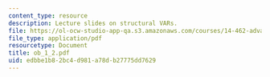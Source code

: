 ```yaml
---
content_type: resource
description: Lecture slides on structural VARs.
file: https://ol-ocw-studio-app-qa.s3.amazonaws.com/courses/14-462-advanced-macroeconomics-ii-spring-2007/edbbe1b82bc4d981a78db27775dd7629_ob_1_2.pdf
file_type: application/pdf
resourcetype: Document
title: ob_1_2.pdf
uid: edbbe1b8-2bc4-d981-a78d-b27775dd7629
---
```

